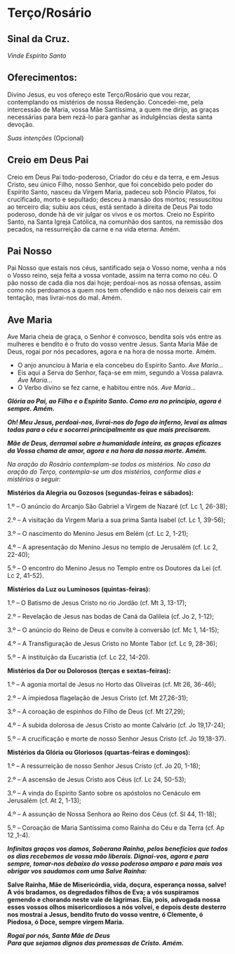 # Terço/Rosário

## Sinal da Cruz.

_Vinde Espírito Santo_

## Oferecimentos:

Divino Jesus, eu vos ofereço este Terço/Rosário que vou rezar, contemplando os mistérios de nossa Redenção. Concedei-me, pela intercessão de Maria, vossa Mãe Santíssima, a quem me dirijo, as graças necessárias para bem rezá-lo para ganhar as indulgências desta santa devoção.

_Suas intenções_ (Opcional)

## Creio em Deus Pai

Creio em Deus Pai todo-poderoso, Criador do céu e da terra, e em Jesus Cristo, seu único Filho, nosso Senhor, que foi concebido pelo poder do Espírito Santo, nasceu da Virgem Maria, padeceu sob Pôncio Pilatos, foi crucificado, morto e sepultado; desceu à mansão dos mortos; ressuscitou ao terceiro dia; subiu aos céus, está sentado à direita de Deus Pai todo poderoso, donde há de vir julgar os vivos e os mortos. Creio no Espírito Santo, na Santa Igreja Católica, na comunhão dos santos, na remissão dos pecados, na ressurreição da carne e na vida eterna. Amém.

## Pai Nosso

Pai Nosso que estais nos céus, santificado seja o Vosso nome, venha a nós o Vosso reino, seja feita a vossa vontade, assim na terra como no céu. O pão nosso de cada dia nos dai hoje; perdoai-nos as nossa ofensas, assim como nós perdoamos a quem nos tem ofendido e não nos deixeis cair em tentação, mas livrai-nos do mal. Amém.

## Ave Maria

Ave Maria cheia de graça, o Senhor é convosco, bendita sois vós entre as mulheres e bendito é o fruto do vosso ventre Jesus. Santa Maria Mãe de Deus, rogai por nós pecadores, agora e na hora de nossa morte. Amém.

- O anjo anunciou à Maria e ela concebeu do Espírito Santo.
  _Ave Maria..._
- Eis aqui a Serva do Senhor, faça-se em mim, segundo a Vossa palavra.
  _Ave Maria..._
- O Verbo divíno se fez carne, e habitou entre nós.
  _Ave Maria..._

**_Glória ao Pai, ao Filho e o Espírito Santo. Como era no princípio, agora é sempre. Amém._**

**_Oh! Meu Jesus, perdoai-nos, livrai-nos do fogo do inferno, levai as almas todas para o céu e socorrei principalmente as que mais precisarem._**

**_Mãe de Deus, derramai sobre a humanidade inteira, as graças eficazes da Vossa chama de amor, agora e na hora da nossa morte. Amém._**

_Na oração do Rosário contemplam-se todos os mistérios. No caso da oração do Terço, contempla-se um dos mistérios, conforme dias e mistérios a seguir:_

**Mistérios da Alegria ou Gozosos (segundas-feiras e sábados):**

1.º – O anúncio do Arcanjo São Gabriel a Virgem de Nazaré (cf. Lc 1, 26-38);

2.º – A visitação da Virgem Maria a sua prima Santa Isabel (cf. Lc 1, 39-56);

3.º – O nascimento do Menino Jesus em Belém (cf. Lc 2, 1-21);

4.º – A apresentação do Menino Jesus no templo de Jerusalém (cf. Lc 2, 22-40);

5.º – O encontro do Menino Jesus no Templo entre os Doutores da Lei (cf. Lc 2, 41-52).

**Mistérios da Luz ou Luminosos (quintas-feiras):**

1.º – O Batismo de Jesus Cristo no rio Jordão (cf. Mt 3, 13-17);

2.º – Revelação de Jesus nas bodas de Caná da Galileia (cf. Jo 2, 1-12);

3.º – O anúncio do Reino de Deus e convite à conversão (cf. Mc 1, 14-15);

4.º – A Transfiguração de Jesus Cristo no Monte Tabor (cf. Lc 9, 28-36);

5.º – A instituição da Eucaristia (cf. Lc 22, 14-20).

**Mistérios da Dor ou Dolorosos (terças e sextas-feiras):**

1.º – A agonia mortal de Jesus no Horto das Oliveiras (cf. Mt 26, 36-46);

2.º – A impiedosa flagelação de Jesus Cristo (cf. Mt 27,26-31);

3.º – A coroação de espinhos do Filho de Deus (cf. Mt 27,29);

4.º – A subida dolorosa de Jesus Cristo ao monte Calvário (cf. Jo 19,17-24);

5.º – A crucificação e morte de nosso Senhor Jesus Cristo (cf. Jo 19,18-37).

**Mistérios da Glória ou Gloriosos (quartas-feiras e domingos):**

1.º – A ressurreição de nosso Senhor Jesus Cristo (cf. Jo 20, 1-18);

2.º – A ascensão de Jesus Cristo aos Céus (cf. Lc 24, 50-53);

3.º – A vinda do Espírito Santo sobre os apóstolos no Cenáculo em Jerusalém (cf. At 2, 1-13);

4.º – A assunção de Nossa Senhora ao Reino dos Céus (cf. Sl 44, 11-18);

5.º – Coroação de Maria Santíssima como Rainha do Céu e da Terra (cf. Ap 12 ,1-4).

**_Infinitas graças vos damos, Soberana Rainha, pelos benefícios que todos os dias recebemos de vossa mão liberais. Dignai-vos, agora e para sempre, tomar-nos debaixo do vosso poderoso amparo e para mais vos obrigar vos saudamos com uma Salve Rainha:_**

**Salve Rainha, Mãe de Misericórdia, vida, doçura, esperança nossa, salve! A vós bradamos, os degredados filhos de Eva; a vós suspiramos gemendo e chorando neste vale de lágrimas. Eia, pois, advogada nossa esses vossos olhos misericordiosos a nós volvei, e depois deste desterro nos mostrai a Jesus, bendito fruto do vosso ventre, ó Clemente, ó Piedosa, ó Doce, sempre virgem Maria.**

**_Rogai por nós, Santa Mãe de Deus_**
<br />
**_Para que sejamos dignos das promessas de Cristo. Amém._**
